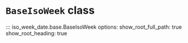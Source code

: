 # `BaseIsoWeek` class

::: iso_week_date.base.BaseIsoWeek
    options:
        show_root_full_path: true
        show_root_heading: true

